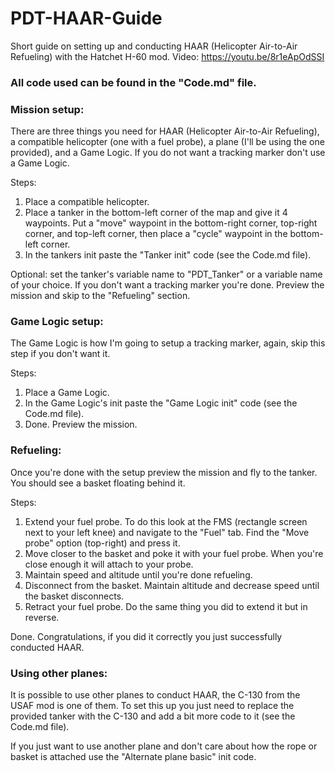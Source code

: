 # PDT-HAAR-Guide
Short guide on setting up and conducting HAAR (Helicopter Air-to-Air Refueling) with the Hatchet H-60 mod.
Video: https://youtu.be/8r1eApOdSSI

### All code used can be found in the "Code.md" file.

### Mission setup:
There are three things you need for HAAR (Helicopter Air-to-Air Refueling), a compatible helicopter (one with a fuel probe), a plane (I'll be using the one provided), and a Game Logic.
If you do not want a tracking marker don't use a Game Logic.

Steps:
1) Place a compatible helicopter.
2) Place a tanker in the bottom-left corner of the map and give it 4 waypoints. Put a "move" waypoint in the bottom-right corner, top-right corner, and top-left corner, then place a "cycle" waypoint in the bottom-left corner.
3) In the tankers init paste the "Tanker init" code (see the Code.md file).

Optional: set the tanker's variable name to "PDT_Tanker" or a variable name of your choice.
If you don't want a tracking marker you're done. Preview the mission and skip to the "Refueling" section.

### Game Logic setup:
The Game Logic is how I'm going to setup a tracking marker, again, skip this step if you don't want it.

Steps:
1) Place a Game Logic.
2) In the Game Logic's init paste the "Game Logic init" code (see the Code.md file).
3) Done. Preview the mission.

### Refueling:
Once you're done with the setup preview the mission and fly to the tanker. You should see a basket floating behind it.

Steps:
1) Extend your fuel probe. To do this look at the FMS (rectangle screen next to your left knee) and navigate to the "Fuel" tab. Find the "Move probe" option (top-right) and press it.
2) Move closer to the basket and poke it with your fuel probe. When you're close enough it will attach to your probe.
3) Maintain speed and altitude until you're done refueling.
4) Disconnect from the basket. Maintain altitude and decrease speed until the basket disconnects.
5) Retract your fuel probe. Do the same thing you did to extend it but in reverse.

Done. Congratulations, if you did it correctly you just successfully conducted HAAR.

### Using other planes:
It is possible to use other planes to conduct HAAR, the C-130 from the USAF mod is one of them. To set this up you just need to replace the provided tanker with the C-130 and add a bit more code to it (see the Code.md file).

If you just want to use another plane and don't care about how the rope or basket is attached use the "Alternate plane basic" init code.
